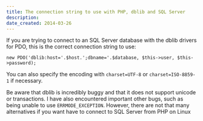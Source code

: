 ```yaml
---
title: The connection string to use with PHP, dblib and SQL Server
description: 
date_created: 2014-03-26
---
```


If you are trying to connect to an SQL Server database with the dblib drivers for PDO, this is the correct connection string to use:

```
new PDO('dblib:host='.$host.';dbname='.$database, $this->user, $this->password);
```

You can also specify the encoding with `charset=UTF-8` or `charset=ISO-8859-1` if necessary.

Be aware that dblib is incredibly buggy and that it does not support unicode or transactions. I have also encountered important other bugs, such as being unable to use `ERRMODE_EXCEPTION`. However, there are not that many alternatives if you want have to connect to SQL Server from PHP on Linux


